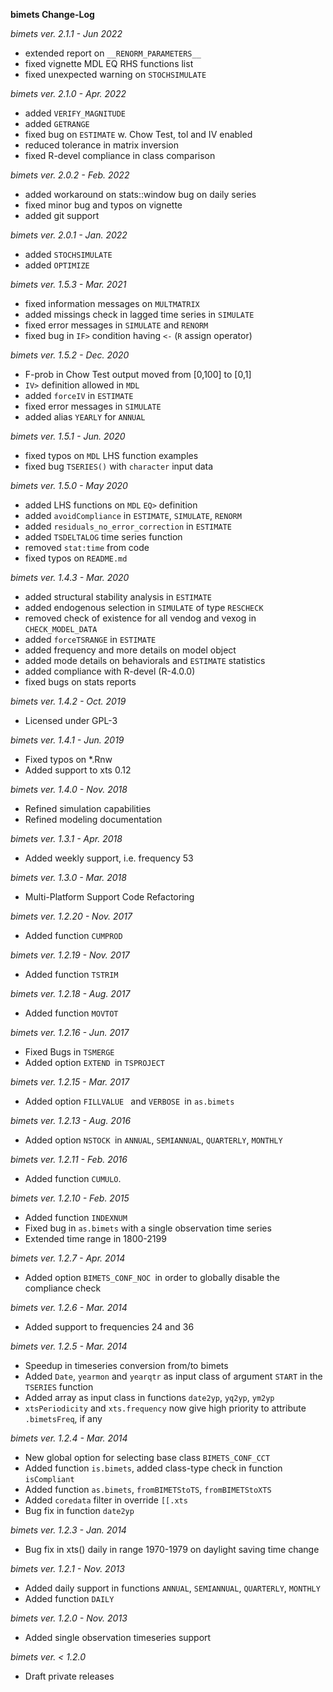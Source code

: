 
**bimets Change-Log**

*bimets ver. 2.1.1 - Jun 2022*

* extended report on `__RENORM_PARAMETERS__`
* fixed vignette MDL EQ RHS functions list
* fixed unexpected warning on `STOCHSIMULATE`

*bimets ver. 2.1.0 - Apr. 2022*

* added `VERIFY_MAGNITUDE`
* added `GETRANGE`
* fixed bug on `ESTIMATE` w. Chow Test, tol and IV enabled
* reduced tolerance in matrix inversion 
* fixed R-devel compliance in class comparison

*bimets ver. 2.0.2 - Feb. 2022*

* added workaround on stats::window bug on daily series
* fixed minor bug and typos on vignette
* added git support

*bimets ver. 2.0.1 - Jan. 2022*

* added `STOCHSIMULATE`
* added `OPTIMIZE`

*bimets ver. 1.5.3 - Mar. 2021*

* fixed information messages on `MULTMATRIX`
* added missings check in lagged time series in `SIMULATE`
* fixed error messages in `SIMULATE` and `RENORM`
* fixed bug in `IF>` condition having `<-` (`R` assign operator)

*bimets ver. 1.5.2 - Dec. 2020*

* F-prob in Chow Test output moved from [0,100] to [0,1]
* `IV>` definition allowed in `MDL`
* added `forceIV` in `ESTIMATE`
* fixed error messages in `SIMULATE` 
* added alias `YEARLY` for `ANNUAL`

*bimets ver. 1.5.1 - Jun. 2020*

* fixed typos on `MDL` LHS function examples
* fixed bug `TSERIES()` with `character` input data

*bimets ver. 1.5.0 - May 2020*

* added LHS functions on `MDL` `EQ>` definition
* added `avoidCompliance` in `ESTIMATE`, `SIMULATE`, `RENORM`
* added `residuals_no_error_correction` in `ESTIMATE`
* added `TSDELTALOG` time series function
* removed `stat:time` from code
* fixed typos on `README.md`


*bimets ver. 1.4.3 - Mar. 2020*

* added structural stability analysis in `ESTIMATE`
* added endogenous selection in `SIMULATE` of type `RESCHECK`
* removed check of existence for all vendog and vexog in `CHECK_MODEL_DATA`
* added `forceTSRANGE` in `ESTIMATE`
* added frequency and more details on model object
* added mode details on behaviorals and `ESTIMATE` statistics
* added compliance with R-devel (R-4.0.0)
* fixed bugs on stats reports

*bimets ver. 1.4.2 - Oct. 2019*

* Licensed under GPL-3


*bimets ver. 1.4.1 - Jun. 2019*

* Fixed typos on *.Rnw
* Added support to xts 0.12


*bimets ver. 1.4.0 - Nov. 2018*

* Refined simulation capabilities
* Refined modeling documentation


*bimets ver. 1.3.1 - Apr. 2018*

* Added weekly support, i.e. frequency 53


*bimets ver. 1.3.0 - Mar. 2018*

* Multi-Platform Support Code Refactoring


*bimets ver. 1.2.20 - Nov. 2017*

* Added function `CUMPROD`


*bimets ver. 1.2.19 - Nov. 2017*

* Added function `TSTRIM`


*bimets ver. 1.2.18 - Aug. 2017*

* Added function `MOVTOT`


*bimets ver. 1.2.16 - Jun. 2017*

* Fixed Bugs in `TSMERGE`
* Added option `EXTEND `in `TSPROJECT`


*bimets ver. 1.2.15 - Mar. 2017*

* Added option `FILLVALUE ` and `VERBOSE `in `as.bimets`


*bimets ver. 1.2.13 - Aug. 2016*

* Added option `NSTOCK `in `ANNUAL`, `SEMIANNUAL`, `QUARTERLY`, `MONTHLY`


*bimets ver. 1.2.11 - Feb. 2016*

* Added function `CUMULO`.


*bimets ver. 1.2.10 - Feb. 2015*

* Added function `INDEXNUM`
* Fixed bug in `as.bimets` with a single observation time series
* Extended time range in 1800-2199


*bimets ver. 1.2.7 - Apr. 2014*

* Added option `BIMETS_CONF_NOC `in order to globally disable the compliance check


*bimets ver. 1.2.6 - Mar. 2014*

* Added support to frequencies 24 and 36


*bimets ver. 1.2.5 - Mar. 2014*

* Speedup in timeseries conversion from/to bimets
* Added `Date`, `yearmon` and `yearqtr` as input class of argument `START` in the `TSERIES` function
* Added array as input class in functions `date2yp`, `yq2yp`, `ym2yp`
* `xtsPeriodicity` and `xts.frequency` now give high priority to attribute `.bimetsFreq`, if any


*bimets ver. 1.2.4 - Mar. 2014*

* New global option for selecting base class `BIMETS_CONF_CCT`
* Added function `is.bimets`, added class-type check in function `isCompliant`
* Added function `as.bimets`, `fromBIMETStoTS`, `fromBIMETStoXTS`
* Added `coredata` filter in override `[[.xts`
* Bug fix in function `date2yp`


*bimets ver. 1.2.3 - Jan. 2014*

* Bug fix in xts() daily in range 1970-1979 on daylight saving time change


*bimets ver. 1.2.1 - Nov. 2013*

* Added daily support in functions `ANNUAL`, `SEMIANNUAL`, `QUARTERLY`, `MONTHLY`
* Added function `DAILY`


*bimets ver. 1.2.0 - Nov. 2013*

* Added single observation timeseries support


*bimets ver. < 1.2.0*

* Draft private releases
